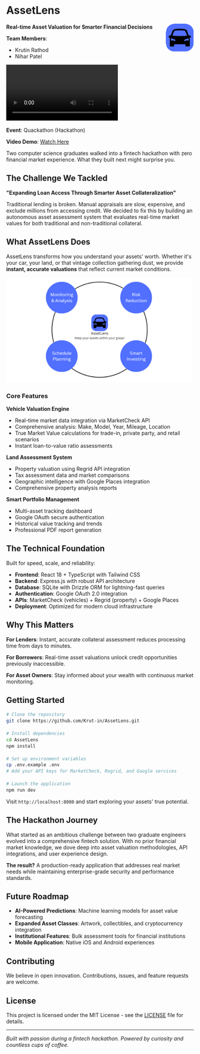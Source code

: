 # AssetLens


<img align="right" src="assets/images/assetlens_logo.png" alt="logo" height="75">

**Real-time Asset Valuation for Smarter Financial Decisions**

**Team Members**:
  - Krutin Rathod
  - Nihar Patel

<video controls src="demo.mp4" title="Title"></video>

**Event**: Quackathon (Hackathon)

**Video Demo**: [Watch Here](https://youtu.be/nVz9G9w6lmM?si=b1DoFpRMh63ZaNbr)


Two computer science graduates walked into a fintech hackathon with zero financial market experience. What they built next might surprise you.

## The Challenge We Tackled

**"Expanding Loan Access Through Smarter Asset Collateralization"**

Traditional lending is broken. Manual appraisals are slow, expensive, and exclude millions from accessing credit. We decided to fix this by building an autonomous asset assessment system that evaluates real-time market values for both traditional and non-traditional collateral.

## What AssetLens Does

AssetLens transforms how you understand your assets' worth. Whether it's your car, your land, or that vintage collection gathering dust, we provide **instant, accurate valuations** that reflect current market conditions.

![Aim of the project](assets/images/aim_image.png)

### Core Features

**Vehicle Valuation Engine**

- Real-time market data integration via MarketCheck API
- Comprehensive analysis: Make, Model, Year, Mileage, Location
- True Market Value calculations for trade-in, private party, and retail scenarios
- Instant loan-to-value ratio assessments

**Land Assessment System**

- Property valuation using Regrid API integration
- Tax assessment data and market comparisons
- Geographic intelligence with Google Places integration
- Comprehensive property analysis reports

**Smart Portfolio Management**

- Multi-asset tracking dashboard
- Google OAuth secure authentication
- Historical value tracking and trends
- Professional PDF report generation

## The Technical Foundation

Built for speed, scale, and reliability:

- **Frontend**: React 18 + TypeScript with Tailwind CSS
- **Backend**: Express.js with robust API architecture
- **Database**: SQLite with Drizzle ORM for lightning-fast queries
- **Authentication**: Google OAuth 2.0 integration
- **APIs**: MarketCheck (vehicles) + Regrid (property) + Google Places
- **Deployment**: Optimized for modern cloud infrastructure

## Why This Matters

**For Lenders**: Instant, accurate collateral assessment reduces processing time from days to minutes.

**For Borrowers**: Real-time asset valuations unlock credit opportunities previously inaccessible.

**For Asset Owners**: Stay informed about your wealth with continuous market monitoring.

## Getting Started

```bash
# Clone the repository
git clone https://github.com/Krut-in/AssetLens.git

# Install dependencies
cd AssetLens
npm install

# Set up environment variables
cp .env.example .env
# Add your API keys for MarketCheck, Regrid, and Google services

# Launch the application
npm run dev
```

Visit `http://localhost:8080` and start exploring your assets' true potential.

## The Hackathon Journey

What started as an ambitious challenge between two graduate engineers evolved into a comprehensive fintech solution. With no prior financial market knowledge, we dove deep into asset valuation methodologies, API integrations, and user experience design.

**The result?** A production-ready application that addresses real market needs while maintaining enterprise-grade security and performance standards.

## Future Roadmap

- **AI-Powered Predictions**: Machine learning models for asset value forecasting
- **Expanded Asset Classes**: Artwork, collectibles, and cryptocurrency integration
- **Institutional Features**: Bulk assessment tools for financial institutions
- **Mobile Application**: Native iOS and Android experiences

## Contributing

We believe in open innovation. Contributions, issues, and feature requests are welcome.

## License

This project is licensed under the MIT License - see the [LICENSE](LICENSE) file for details.

---

_Built with passion during a fintech hackathon. Powered by curiosity and countless cups of coffee._
